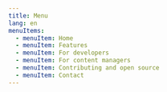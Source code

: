 ```yaml
---
title: Menu
lang: en
menuItems:
  - menuItem: Home
  - menuItem: Features
  - menuItem: For developers
  - menuItem: For content managers
  - menuItem: Contributing and open source
  - menuItem: Contact
---
```

